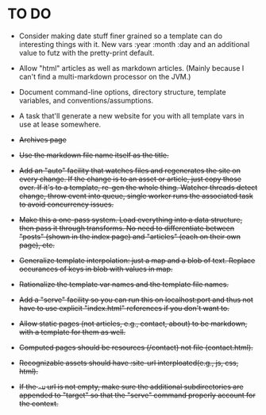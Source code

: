 # TO DO

  * Consider making date stuff finer grained so a template can do
    interesting things with it. New vars :year :month :day and an
    additional value to futz with the pretty-print default.

  * Allow "html" articles as well as markdown articles. (Mainly
    because I can't find a multi-markdown processor on the JVM.)

  * Document command-line options, directory structure, template
    variables, and conventions/assumptions.

  * A task that'll generate a new website for you with all template
    vars in use at lease somewhere.

  * <strike>~~Archives page~~</strike>

  * <strike>~~Use the markdown file name itself as the
    title.~~</strike>

  * <strike>~~Add an "auto" facility that watches files and
    regenerates the site on every change. If the change is to an asset
    or article, just copy those over. If it's to a template, re-gen
    the whole thing. Watcher threads detect change, throw event into
    queue, single worker runs the associated task to avoid concurrency
    issues.~~</strike>

  * <strike>~~Make this a one-pass system. Load everything into a data
    structure, then pass it through transforms. No need to
    differentiate between "posts" (shown in the index page) and
    "articles" (each on their own page), etc.~~</strike>

  * <strike>~~Generalize template interpolation: just a map and a blob
    of text. Replace occurances of keys in blob with values in
    map.~~</strike>

  * <strike>~~Rationalize the template var names and the template file
    names.~~</strike>

  * <strike>~~Add a "serve" facility so you can run this on
    localhost:port and thus not have to use explicit "index.html"
    references if you don't want to.~~</strike>

  * <strike>~~Allow static pages (not articles, e.g., contact, about)
    to be markdown, with a template for them as well.~~</strike>

  * <strike>~~Computed pages should be resources (/contact) not file
    (contact.html).~~</strike>

  * <strike>~~Recognizable assets should have :site-url
    interploated(e.g., js, css, html).~~</strike>

  * <strike>~~If the `-u` url is not empty, make sure the additional
    subdirectories are appended to "target" so that the "serve"
    command properly account for the context.~~</strike>
